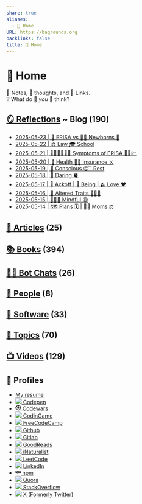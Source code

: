 ```yaml
---
share: true
aliases:
  - 🏡 Home
URL: https://bagrounds.org
backlinks: false
title: 🏡 Home
---
```

# 🏡 Home  
📑 Notes, 💭 thoughts, and 🔗 Links.  
❔ What do 🫵 _you_ 🤔 think?  
  
## [🪞 Reflections](./reflections/index.md) ~ Blog (190)  
- [2025-05-23 | 📜 ERISA vs 👶🏼 Newborns 🤺](./reflections/2025-05-23.md)  
- [2025-05-22 | ⚖️ Law 🎓 School](./reflections/2025-05-22.md)  
- [2025-05-21 | 👶🏼🙅🏼‍♀️🏥 Symptoms of ERISA 👿👔💹](./reflections/2025-05-21.md)  
- [2025-05-20 | 👿 Health 🚫🏥 Insurance ⚔️](./reflections/2025-05-20.md)  
- [2025-05-19 | 🧠 Conscious 😴 Rest](./reflections/2025-05-19.md)  
- [2025-05-18 | 🦁 Daring 🫀](./reflections/2025-05-18.md)  
- [2025-05-17 | 🧩 Ackoff | 👤 Being | 🫂 Love ❤️](./reflections/2025-05-17.md)  
- [2025-05-16 | 🧠 Altered Traits 🧘🏼‍♀️](./reflections/2025-05-16.md)  
- [2025-05-15 | 🧘🏼‍♀️ Mindful 😌](./reflections/2025-05-15.md)  
- [2025-05-14 | 🗺️ Plans 🗓️ | 🤱🏼 Moms ⚖️](./reflections/2025-05-14.md)  
  
  
## [📄  Articles](./articles/index.md) (25)  
  
## [📚 Books](./books/index.md) (394)  
  
## [🤖💬 Bot Chats](./bot-chats/index.md) (26)  
  
## [👥 People](./people/index.md) (8)  
  
## [💾 Software](./software/index.md) (33)  
  
## [🌌 Topics](./topics/index.md) (70)  
  
## [📺 Videos](./videos/index.md) (129)  
  
## 🔗 Profiles  
- [My resume](./topics/my-resume.md)  
- <a href="http://codepen.io/bagrounds"><img style="height:1em; margin:0;" src="https://simpleicons.org/icons/codepen.svg"/> Codepen</a>  
- <a href="http://www.codewars.com/users/bagrounds"><img style="height:1em; margin:0;" src="https://raw.githubusercontent.com/bagrounds/icons/master/codewars.svg"/> Codewars</a>  
- <a href="https://www.codingame.com/profile/0d172b10ecb72b81c2bb2646e8be9d8a8930706"><img style="height:1em; margin:0;" src="https://simpleicons.org/icons/codingame.svg"/> CodinGame</a>  
- <a href="http://freecodecamp.com/bagrounds"><img style="height:1em; margin:0;" src="https://simpleicons.org/icons/freecodecamp.svg"/> FreeCodeCamp</a>  
- <a href="https://github.com/bagrounds"><img style="height:1em; margin:0;" src="https://simpleicons.org/icons/github.svg"/> Github</a>  
- <a href="http://gitlab.com/bagrounds"><img style="height:1em; margin:0;" src="https://simpleicons.org/icons/gitlab.svg"/> Gitlab</a>  
- <a href="http://goodreads.com/bagrounds"><img style="height:1em; margin:0;" src="https://simpleicons.org/icons/goodreads.svg"/> GoodReads</a>  
- <a href="https://www.inaturalist.org/people/8822063"><img style="height:1em; margin:0;" src="https://static.inaturalist.org/wiki_page_attachments/3154-original.png"/> iNaturalist</a>  
- <a href="https://leetcode.com/u/bagrounds"><img style="height:1em; margin:0;" src="https://simpleicons.org/icons/leetcode.svg"/> LeetCode</a>  
- <a href="https://linkedin.com/in/bagrounds"><img style="height:1em; margin:0;" src="https://simpleicons.org/icons/linkedin.svg"/> LinkedIn</a>  
- <a href="http://www.npmjs.com/~bagrounds"><img style="height:1em; margin:0;" src="https://raw.githubusercontent.com/bagrounds/icons/master/npm.svg"/> npm</a>  
- <a href="https://www.quora.com/profile/Bryan-Grounds"><img style="height:1em; margin:0;" src="https://simpleicons.org/icons/quora.svg"/> Quora</a>  
- <a href="http://stackoverflow.com/users/2081363/bagrounds"><img style="height:1em; margin:0;" src="https://simpleicons.org/icons/stackoverflow.svg"/> StackOverflow</a>  
- <a href="https://twitter.com/bagrounds"><img style="height:1em; margin:0;" src="https://simpleicons.org/icons/x.svg"/> X (Formerly Twitter)</a>  
